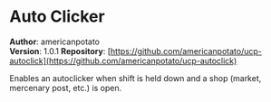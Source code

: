 # Auto Clicker

**Author**: americanpotato  
**Version**: 1.0.1
**Repository**: [https://github.com/americanpotato/ucp-autoclick](https://github.com/americanpotato/ucp-autoclick)

Enables an autoclicker when shift is held down and a shop (market, mercenary post, etc.) is open.